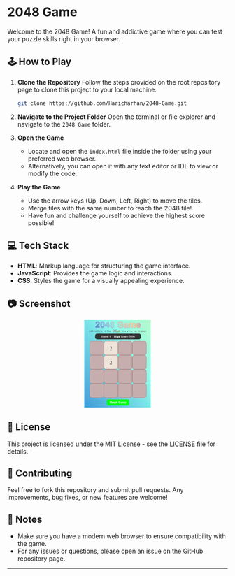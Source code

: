 
# 2048 Game

Welcome to the 2048 Game! A fun and addictive game where you can test your puzzle skills right in your browser. 

## 🕹️ How to Play

1. **Clone the Repository**
   Follow the steps provided on the root repository page to clone this project to your local machine.
   
   ```bash
   git clone https://github.com/Haricharhan/2048-Game.git
   ```

2. **Navigate to the Project Folder**
   Open the terminal or file explorer and navigate to the `2048 Game` folder.

3. **Open the Game**
   - Locate and open the `index.html` file inside the folder using your preferred web browser.
   - Alternatively, you can open it with any text editor or IDE to view or modify the code.

4. **Play the Game**
   - Use the arrow keys (Up, Down, Left, Right) to move the tiles.
   - Merge tiles with the same number to reach the 2048 tile!
   - Have fun and challenge yourself to achieve the highest score possible!

## 💻 Tech Stack

- **HTML**: Markup language for structuring the game interface.
- **JavaScript**: Provides the game logic and interactions.
- **CSS**: Styles the game for a visually appealing experience.
## 📷 Screenshot

<p align="center">
  <img src="https://github.com/Haricharhan/2048-Game/blob/main/2048.png" alt="2048 Game Screenshot" width="30%" height ="30%"/>
</p>


## 📜 License

This project is licensed under the MIT License - see the [LICENSE](./LICENSE) file for details.

## 🤝 Contributing

Feel free to fork this repository and submit pull requests. Any improvements, bug fixes, or new features are welcome!

## 📝 Notes

- Make sure you have a modern web browser to ensure compatibility with the game.
- For any issues or questions, please open an issue on the GitHub repository page.

---


